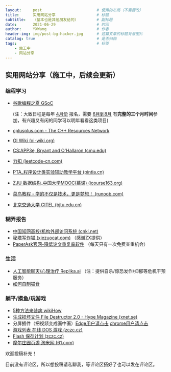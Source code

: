 ```yaml
---
layout:     post   				        # 使用的布局（不需要改）
title:      实用网站分享 					# 标题 
subtitle:   （基本也是其他朋友给的）		# 副标题
date:       2021-06-29 				    # 时间
author:     YXWang 					    # 作者
header-img: img/post-bg-hacker.jpg	 	# 这篇文章的标题背景图片
catalog: true 						    # 是否归档
tags:								    # 标签
    - 施工中
    - 网站分享
---
```


## 实用网站分享（施工中，后续会更新）

### 编程学习

- [谷歌编程之夏 GSoC](https://summerofcode.withgoogle.com/) 

  (注：大致日程是每年 <u>4月份</u> 报名，需要 <u>6月到8月</u> 有**完整的三个月时间**参加，有兴趣又有闲的同学可以明年看看这类项目)

- [cplusplus.com - The C++ Resources Network](http://www.cplusplus.com/)

- [OI Wiki (oi-wiki.org)](https://oi-wiki.org/)

- [CS:APP3e, Bryant and O'Hallaron (cmu.edu)](http://csapp.cs.cmu.edu/3e/home.html)

- [力扣 (leetcode-cn.com)](https://leetcode-cn.com/)

- [PTA_程序设计类实验辅助教学平台 (pintia.cn)](https://pintia.cn/)

- [ZJU 数据结构_中国大学MOOC(慕课) (icourse163.org)](https://www.icourse163.org/learn/ZJU-93001#/learn/announce)

- [菜鸟教程 - 学的不仅是技术，更是梦想！ (runoob.com)](https://www.runoob.com/)

- [北京交通大学 CITEL (bjtu.edu.cn)](https://citel.bjtu.edu.cn/)

### 糊弄报告

- [中国知网高校/机构外部访问系统 (cnki.net)](https://fsso.cnki.net/)
- [秘塔写作猫 (xiezuocat.com)](https://xiezuocat.com/#/) （感谢ZX提供）
- [PaperAsk官网-降低论文重复率软件](https://www.paperask.com/) （每天只有一次免费查重机会）

### 生活

- [人工智能聊天/心理治疗 Replika.ai](https://replika.ai/) （注：提供自杀/惊恐发作/抑郁等危机干预服务）
- [如何自制猫食](https://zh.wikihow.com/养猫)

### 躺平/摸鱼/玩游戏

- [5种方法来装病 wikiHow](https://zh.wikihow.com/装病) 
- [生成损坏文件 File Destructor 2.0 - Hype Magazine (xnet.se)](http://www.xnet.se/fd/)
- 分屏插件（把视频变成画中画）[Edge用户请点击](https://microsoftedge.microsoft.com/addons/detail/pip-picture-in-picture-/gokdpnhaggoioddclnnlpjfnkdinjjcc)   [chrome用户请点击](https://chrome.google.com/webstore/detail/cbgkkbaghihhnaeabfcmmglhnfkfnpon)
- [游戏列表 在线 DOS 游戏 (zczc.cz)](https://dos.zczc.cz/games/)
- [Flash 保存计划 (zczc.cz)](https://flash.zczc.cz/)
- [摩尔庄园页游 淘米网 (61.com)](http://zmole.61.com/)



欢迎投稿补充！

目前没有评论区，所以想投稿请私聊我，等评论区搭好了也可以发在评论区。

